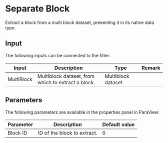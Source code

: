 # Separate Block

Extract a block from a multi block dataset, presenting it in its native data type.

## Input

The following inputs can be connected to the filter:

| Input                     | Description                                                                               | Type                  | Remark        |
|---------------------------|-------------------------------------------------------------------------------------------|-----------------------|---------------|
| MultiBlock                | Multiblock dataset, from which to extract a block.                                        | Multiblock dataset    |               |

## Parameters

The following parameters are available in the properties panel in ParaView:

| Parameter                 | Description                                                                                                   | Default value         |
|---------------------------|---------------------------------------------------------------------------------------------------------------|-----------------------|
| Block ID                  | ID of the block to extract.                                                                                   | 0                     |
